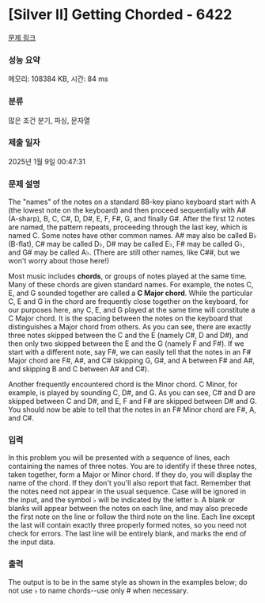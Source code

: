 # [Silver II] Getting Chorded - 6422 

[문제 링크](https://www.acmicpc.net/problem/6422) 

### 성능 요약

메모리: 108384 KB, 시간: 84 ms

### 분류

많은 조건 분기, 파싱, 문자열

### 제출 일자

2025년 1월 9일 00:47:31

### 문제 설명

<p>The "names" of the notes on a standard 88-key piano keyboard start with A (the lowest note on the keyboard) and then proceed sequentially with A# (A-sharp), B, C, C#, D, D#, E, F, F#, G, and finally G#. After the first 12 notes are named, the pattern repeats, proceeding through the last key, which is named C. Some notes have other common names. A# may also be called B♭ (B-flat), C# may be called D♭, D# may be called E♭, F# may be called G♭, and G# may be called A♭. (There are still other names, like C##, but we won't worry about those here!)</p>

<p>Most music includes <strong>chords</strong>, or groups of notes played at the same time. Many of these chords are given standard names. For example, the notes C, E, and G sounded together are called a <strong>C Major chord</strong>. While the particular C, E and G in the chord are frequently close together on the keyboard, for our purposes here, any C, E, and G played at the same time will constitute a C Major chord. It is the spacing between the notes on the keyboard that distinguishes a Major chord from others. As you can see, there are exactly three notes skipped between the C and the E (namely C#, D and D#), and then only two skipped between the E and the G (namely F and F#). If we start with a different note, say F#, we can easily tell that the notes in an F# Major chord are F#, A#, and C# (skipping G, G#, and A between F# and A#, and skipping B and C between A# and C#).</p>

<p>Another frequently encountered chord is the Minor chord. C Minor, for example, is played by sounding C, D#, and G. As you can see, C# and D are skipped between C and D#, and E, F and F# are skipped between D# and G. You should now be able to tell that the notes in an F# Minor chord are F#, A, and C#.</p>

### 입력 

 <p>In this problem you will be presented with a sequence of lines, each containing the names of three notes. You are to identify if these three notes, taken together, form a Major or Minor chord. If they do, you will display the name of the chord. If they don't you'll also report that fact. Remember that the notes need not appear in the usual sequence. Case will be ignored in the input, and the symbol ♭ will be indicated by the letter <code>b</code>. A blank or blanks will appear between the notes on each line, and may also precede the first note on the line or follow the third note on the line. Each line except the last will contain exactly three properly formed notes, so you need not check for errors. The last line will be entirely blank, and marks the end of the input data.</p>

### 출력 

 <p>The output is to be in the same style as shown in the examples below; do not use ♭ to name chords--use only # when necessary.</p>

